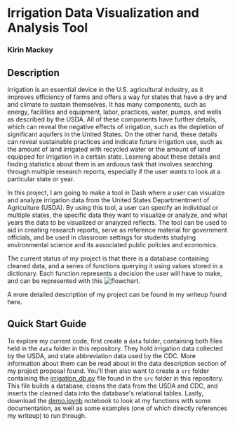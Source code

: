 # Irrigation Data Visualization and Analysis Tool
### Kirin Mackey

## Description
Irrigation is an essential device in the U.S. agricultural industry, as it improves efficiency of farms and offers a way for states that have a dry and arid climate to sustain themselves. It has many components, such as energy, facilities and equipment, labor, practices, water, pumps, and wells as described by the USDA. All of these components have further details, which can reveal the negative effects of irrigation, such as the depletion of significant aquifers in the United States.  On the other hand, these details can reveal sustainable practices and indicate future irrigation use, such as the amount of land irrigated with recycled water or the amount of land equipped for irrigation in a certain state. Learning about these details and finding statistics about them is an arduous task that involves searching through multiple research reports, especially if the user wants to look at a particular state or year.


In this project, I am going to make a tool in Dash where a user can visualize and analyze irrigation data from the United States Departmentment of Agriculture (USDA). By using this tool, a user can specify an individual or multiple states, the specific data they want to visualize or analyze, and what years the data to be visualized or analyzed reflects. The tool can be used to aid in creating research reports, serve as reference material for government officials, and be used in classroom settings for students studying environmental science and its associated public policies and economics.

The current status of my project is that there is a database containing cleaned data, and a series of functions querying it using values stored in a dictionary. Each function represents a decision the user will have to make, and can be represented with this ![flowchart](writeup/Flowchart_of_decisions).


A more detailed description of my project can be found in my writeup found here.






## Quick Start Guide
To explore my current code, first create a `data` folder, containing both files held in the `data` folder in this repository. They hold irrigation data collected by the USDA, and state abbreviation data used by the CDC. More information about them can be read about in the data description section of my project proposal found. You'll then also want to create a `src` folder containing the [irrigation_db.py](src/irrigation_db.py) file found in the `src` folder in this repository. This file builds a database, cleans the data from the USDA and CDC, and inserts the cleaned data into the database's relational tables. Lastly, download the [demo.ipynb](demo.ipynb) notebook to look at my functions with some documentation, as well as some examples (one of which directly references my writeup) to run through.   

